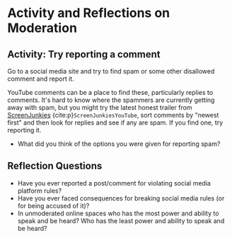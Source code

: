 # Activity and Reflections on Moderation

## Activity: Try reporting a comment

Go to a social media site and try to find spam or some other disallowed comment and report it.

YouTube comments can be a place to find these, particularly replies to comments. It's hard to know where the spammers are currently getting away with spam, but you might try the latest honest trailer from [ScreenJunkies](https://www.youtube.com/c/screenjunkies) {cite:p}`ScreenJunkiesYouTube`, sort comments by "newest first" and then look for replies and see if any are spam. If you find one, try reporting it.

* What did you think of the options you were given for reporting spam?

## Reflection Questions

- Have you ever reported a post/comment for violating social media platform rules?
- Have you ever faced consequences for breaking social media rules (or for being accused of it)?
- In unmoderated online spaces who has the most power and ability to speak and be heard? Who has the least power and ability to speak and be heard?
